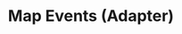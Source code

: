 ---
title: Map Events (Adapter)
excerpt: >-
  Lets you map a custom event to the defaultTransformer (standard fields). Use
  this if you do not want need field level mapping and consider only standard
  fields for the event.


  For example, if you create a custom event by directly adding one or more
  standard events without creating new custom fields, you can map the event to
  `defaultTransformer`.


  You can also map a transformer to an event and associate event fields (mapping
  with custom fields).
api:
  file: organization-1.json
  operationId: map-events
deprecated: false
hidden: true
metadata:
  title: ''
  description: ''
  robots: index
next:
  description: ''
---
